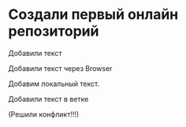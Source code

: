 ﻿# Создали первый онлайн репозиторий

Добавили текст

Добавили текст через Browser

Добавим локальный текст.

Добавили текст в ветке

(Решили конфликт!!!)